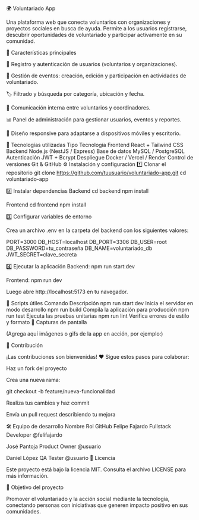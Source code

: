 🌍 Voluntariado App

Una plataforma web que conecta voluntarios con organizaciones y proyectos sociales en busca de ayuda.
Permite a los usuarios registrarse, descubrir oportunidades de voluntariado y participar activamente en su comunidad.

🚀 Características principales

👤 Registro y autenticación de usuarios (voluntarios y organizaciones).

📅 Gestión de eventos: creación, edición y participación en actividades de voluntariado.

🏷️ Filtrado y búsqueda por categoría, ubicación y fecha.

💬 Comunicación interna entre voluntarios y coordinadores.

📊 Panel de administración para gestionar usuarios, eventos y reportes.

📱 Diseño responsive para adaptarse a dispositivos móviles y escritorio.

🧩 Tecnologías utilizadas
Tipo	Tecnología
Frontend	React + Tailwind CSS
Backend	Node.js (NestJS / Express)
Base de datos	MySQL / PostgreSQL
Autenticación	JWT + Bcrypt
Despliegue	Docker / Vercel / Render
Control de versiones	Git & GitHub
⚙️ Instalación y configuración
1️⃣ Clonar el repositorio
git clone https://github.com/tuusuario/voluntariado-app.git
cd voluntariado-app

2️⃣ Instalar dependencias
Backend
cd backend
npm install

Frontend
cd frontend
npm install

3️⃣ Configurar variables de entorno

Crea un archivo .env en la carpeta del backend con los siguientes valores:

PORT=3000
DB_HOST=localhost
DB_PORT=3306
DB_USER=root
DB_PASSWORD=tu_contraseña
DB_NAME=voluntariado_db
JWT_SECRET=clave_secreta

4️⃣ Ejecutar la aplicación
Backend:
npm run start:dev

Frontend:
npm run dev


Luego abre http://localhost:5173
 en tu navegador.

🧪 Scripts útiles
Comando	Descripción
npm run start:dev	Inicia el servidor en modo desarrollo
npm run build	Compila la aplicación para producción
npm run test	Ejecuta las pruebas unitarias
npm run lint	Verifica errores de estilo y formato
📸 Capturas de pantalla

(Agrega aquí imágenes o gifs de la app en acción, por ejemplo:)




🤝 Contribución

¡Las contribuciones son bienvenidas! ❤️
Sigue estos pasos para colaborar:

Haz un fork del proyecto

Crea una nueva rama:

git checkout -b feature/nueva-funcionalidad


Realiza tus cambios y haz commit

Envía un pull request describiendo tu mejora

🛠️ Equipo de desarrollo
Nombre	Rol	GitHub
Felipe Fajardo	Fullstack Developer	@felifajardo

José Pantoja	Product Owner	@usuario

Daniel López	QA Tester	@usuario
📄 Licencia

Este proyecto está bajo la licencia MIT.
Consulta el archivo LICENSE
 para más información.

🌱 Objetivo del proyecto

Promover el voluntariado y la acción social mediante la tecnología, conectando personas con iniciativas que generen impacto positivo en sus comunidades.